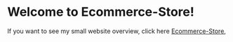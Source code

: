 # Welcome to Ecommerce-Store!

If you want to see my small website overview, click here [Ecommerce-Store](https://drive.google.com/file/d/1HRb50L0A75aMBjSajq6fwrsqA6sBC1mO/view?usp=sharing),
